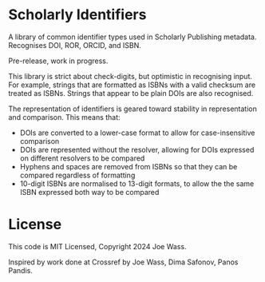 # Scholarly Identifiers

A library of common identifier types used in Scholarly Publishing metadata. Recognises DOI, ROR, ORCID, and ISBN.

Pre-release, work in progress.

This library is strict about check-digits, but optimistic in recognising input. For example, strings that are formatted as ISBNs with a valid checksum are treated as ISBNs. Strings that appear to be plain DOIs are also recognised.

The representation of identifiers is geared toward stability in representation and comparison. This means that:

 - DOIs are converted to a lower-case format to allow for case-insensitive comparison
 - DOIs are represented without the resolver, allowing for DOIs expressed on different resolvers to be compared
 - Hyphens and spaces are removed from ISBNs so that they can be compared regardless of formatting
 - 10-digit ISBNs are normalised to 13-digit formats, to allow the the same ISBN expressed both way to be compared


# License

This code is MIT Licensed, Copyright 2024 Joe Wass.

Inspired by work done at Crossref by Joe Wass, Dima Safonov, Panos Pandis.
